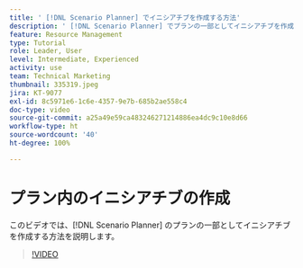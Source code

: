 ```yaml
---
title: ' [!DNL Scenario Planner] でイニシアチブを作成する方法'
description: ' [!DNL Scenario Planner] でプランの一部としてイニシアチブを作成する方法を説明します。'
feature: Resource Management
type: Tutorial
role: Leader, User
level: Intermediate, Experienced
activity: use
team: Technical Marketing
thumbnail: 335319.jpeg
jira: KT-9077
exl-id: 8c5971e6-1c6e-4357-9e7b-685b2ae558c4
doc-type: video
source-git-commit: a25a49e59ca483246271214886ea4dc9c10e8d66
workflow-type: ht
source-wordcount: '40'
ht-degree: 100%

---
```


# プラン内のイニシアチブの作成

このビデオでは、[!DNL Scenario Planner] のプランの一部としてイニシアチブを作成する方法を説明します。

>[!VIDEO](https://video.tv.adobe.com/v/335319/?quality=12&learn=on)
